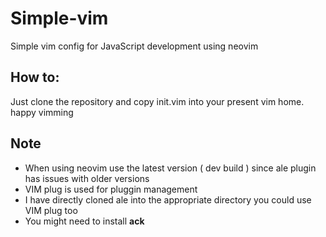 # Simple-vim
Simple vim config for JavaScript development using neovim

## How to:
Just clone the repository and copy init.vim into your present vim home. happy vimming

## Note
* When using neovim use the latest version ( dev build ) since ale plugin has issues with older versions
* VIM plug is used for pluggin management
* I have directly cloned ale into the appropriate directory you could use VIM plug too
* You might need to install **ack**

